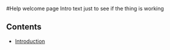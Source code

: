 #Help welcome page
Intro text just to see if the thing is working
## Contents
+ [Introduction](Introduction.md)
